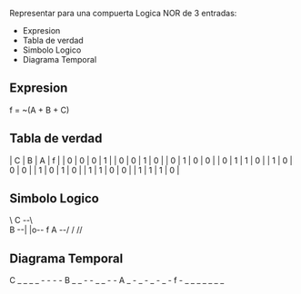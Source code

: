 Representar para una compuerta Logica NOR de 3 entradas:
 * Expresion
 * Tabla de verdad
 * Simbolo Logico
 * Diagrama Temporal

## Expresion

f = ~(A + B + C)

## Tabla de verdad

| C | B | A | f |
| 0 | 0 | 0 | 1 |
| 0 | 0 | 1 | 0 |
| 0 | 1 | 0 | 0 |
| 0 | 1 | 1 | 0 |
| 1 | 0 | 0 | 0 |
| 1 | 0 | 1 | 0 |
| 1 | 1 | 0 | 0 |
| 1 | 1 | 1 | 0 |

## Simbolo Logico

   \\
C --\ \
B --|  |o-- f
A --/ /
   //

## Diagrama Temporal

C _ _ _ _ - - - -
B _ _ - - _ _ - -
A _ - _ - _ - _ -
f - _ _ _ _ _ _ _
